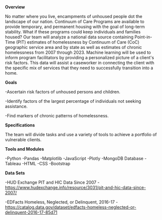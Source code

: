**Overview**

No matter where you live, encampments of unhoused people dot the landscape of our nation. Continuum of Care Programs are available to provide temporary, and permanent housing with the goal of long-term stability. What if these programs could keep individuals and families housed? Our team will analyze a national data source containing Point-in-Time (PIT) estimates of homelessness by Continuum of Care (CoC) geographic service area and by state as well as estimates of chronic homelessness from 2007 through 2023. Machine learning will be used to inform program facilitators by providing a personalized picture of a client's risk factors. This data will assist a caseworker in connecting the client with the specific mix of services that they need to successfully transition into a home.

**Goals**

-Ascertain risk factors of unhoused persons and children. 

-Identify factors of the largest percentage of individuals not seeking assistance.

-Find markers of chronic patterns of homelessness.

**Specifications**

The team will divide tasks and use a variety of tools to achieve a portfolio of vulnerable clients.

**Tools and Modules**

-Python
-Pandas 
-Matplotlib 
-JavaScript 
-Plotly 
-MongoDB Database
-Tableau
-HTML 
-CSS
-Bootstrap

**Data Sets**

-HUD Exchange PIT and HIC Data Since 2007 - https://www.hudexchange.info/resource/3031/pit-and-hic-data-since-2007/ 

-EDFacts Homeless, Neglected, or Delinquent, 2016-17 - https://catalog.data.gov/dataset/edfacts-homeless-neglected-or-delinquent-2016-17-85d71
